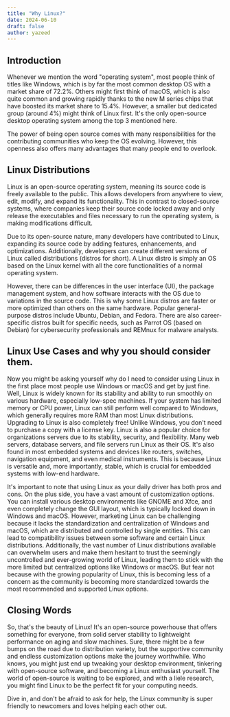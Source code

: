 ```yaml
---
title: "Why Linux?"
date: 2024-06-10
draft: false
author: yazeed
---
```



## Introduction
Whenever we mention the word "operating system", most people think of titles like Windows, which is by far the most common desktop OS with a market share of 72.2%. Others might first think of macOS, which is also quite common and growing rapidly thanks to the new M series chips that have boosted its market share to 15.4%. However, a smaller but dedicated group (around 4%) might think of Linux first. It's the only open-source desktop operating system among the top 3 mentioned here.

The power of being open source comes with many responsibilities for the contributing communities who keep the OS evolving. However, this openness also offers many advantages that many people end to overlook.


## Linux Distributions

Linux is an open-source operating system, meaning its source code is freely available to the public. This allows developers from anywhere to view, edit, modify, and expand its functionality. This in contrast to closed-source systems, where companies keep their source code locked away and only release the executables and files necessary to run the operating system, is making modifications difficult.

Due to its open-source nature, many developers have contributed to Linux, expanding its source code by adding features, enhancements, and optimizations. Additionally, developers can create different versions of Linux called distributions (distros for short). A Linux distro is simply an OS based on the Linux kernel with all the core functionalities of a normal operating system.

However, there can be differences in the user interface (UI), the package management system, and how software interacts with the OS due to variations in the source code. This is why some Linux distros are faster or more optimized than others on the same hardware. Popular general-purpose distros include Ubuntu, Debian, and Fedora. There are also career-specific distros built for specific needs, such as Parrot OS (based on Debian) for cybersecurity professionals and REMnux for malware analysts.

## Linux Use Cases and why you should consider them.

Now you might be asking yourself why do I need to consider using Linux in the first place most people use Windows or macOS and get by just fine. Well, Linux is widely known for its stability and ability to run smoothly on various hardware, especially low-spec machines. If your system has limited memory or CPU power, Linux can still perform well compared to Windows, which generally requires more RAM than most Linux distributions. Upgrading to Linux is also completely free! Unlike Windows, you don't need to purchase a copy with a license key. Linux is also a popular choice for organizations servers due to its stability, security, and flexibility. Many web servers, database servers, and file servers run Linux as their OS. It's also found in most embedded systems and devices like routers, switches, navigation equipment, and even medical instruments. This is because Linux is versatile and, more importantly, stable, which is crucial for embedded systems with low-end hardware.

It's important to note that using Linux as your daily driver has both pros and cons. On the plus side, you have a vast amount of customization options. You can install various desktop environments like GNOME and Xfce, and even completely change the GUI layout, which is typically locked down in Windows and macOS. However, marketing Linux can be challenging because it lacks the standardization and centralization of Windows and macOS, which are distributed and controlled by single entities. This can lead to compatibility issues between some software and certain Linux distributions. Additionally, the vast number of Linux distributions available can overwhelm users and make them hesitant to trust the seemingly uncontrolled and ever-growing world of Linux, leading them to stick with the more limited but centralized options like Windows or macOS. But fear not because with the growing popularity of Linux, this is becoming less of a concern as the community is becoming more standardized towards the most recommended and supported Linux options.

## Closing Words

So, that's the beauty of Linux! It's an open-source powerhouse that offers something for everyone, from solid server stability to lightweight performance on aging and slow machines. Sure, there might be a few bumps on the road due to distribution variety, but the supportive community and endless customization options make the journey worthwhile. Who knows, you might just end up tweaking your desktop environment, tinkering with open-source software, and becoming a Linux enthusiast yourself. The world of open-source is waiting to be explored, and with a liele research, you might find Linux to be the perfect fit for your computing needs.

Dive in, and don't be afraid to ask for help, the Linux community is super friendly to newcomers and loves helping each other out.
